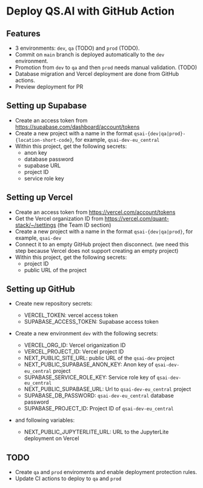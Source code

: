 # Deploy QS.AI with GitHub Action

## Features

- 3 environments: `dev`, `qa` (TODO) and `prod` (TODO). 
- Commit on `main` branch is deployed automatically to the `dev` environment.
- Promotion from `dev` to `qa` and then `prod` needs manual validation. (TODO)
- Database migration and Vercel deployment are done from GitHub actions.
- Preview deployment for PR

## Setting up Supabase
- Create an access token from https://supabase.com/dashboard/account/tokens
- Create a new project with a name in the format `qsai-{dev|qa|prod}-{location-short-code}`, for example, `qsai-dev-eu_central`
- Within this project, get the following secrets:
  - anon key
  - database password
  - supabase URL
  - project ID
  - service role key

## Setting up Vercel
- Create an access token from https://vercel.com/account/tokens
- Get the Vercel organization ID from https://vercel.com/quant-stack/~/settings (the Team ID section)
- Create a new project with a name in the format `qsai-{dev|qa|prod}`, for example, `qsai-dev`
- Connect it to an empty GitHub project then disconnect. (we need this step because Vercel does not support creating an empty project)
- Within this project, get the following secrets:
  - project ID
  - public URL of the project

## Setting up GitHub

- Create new repository secrets:
  - VERCEL_TOKEN: vercel access token
  - SUPABASE_ACCESS_TOKEN: Supabase access token
- Create a new environment `dev` with the following secrets:
  - VERCEL_ORG_ID: Vercel origanization ID
  - VERCEL_PROJECT_ID: Vercel project ID
  - NEXT_PUBLIC_SITE_URL: public URL of the `qsai-dev` project
  - NEXT_PUBLIC_SUPABASE_ANON_KEY: Anon key of `qsai-dev-eu_central` project
  - SUPABASE_SERVICE_ROLE_KEY: Service role key of `qsai-dev-eu_central`
  - NEXT_PUBLIC_SUPABASE_URL: Url to `qsai-dev-eu_central` project
  - SUPABASE_DB_PASSWORD: `qsai-dev-eu_central` database password
  - SUPABASE_PROJECT_ID: Project ID of `qsai-dev-eu_central`

- and following variables:
  - NEXT_PUBLIC_JUPYTERLITE_URL: URL to the JupyterLite deployment on Vercel

## TODO
  - Create `qa` and `prod` enviroments and enable deployment protection rules.
  - Update CI actions to deploy to `qa` and `prod`